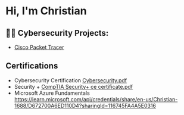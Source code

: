 <h1>Hi, I'm Christian
<h2>👨‍💻 Cybersecurity Projects:</h2>

- <a href="https://github.com/ChristianEDF/Cisco-Packet-Tracer">Cisco Packet Tracer</a>

<h2>Certifications</h2>

- Cybersecurity Certification [Cybersecurity.pdf](https://github.com/user-attachments/files/16745676/Cybersecurity.pdf)
- Security + [CompTIA Security+ ce certificate.pdf](https://github.com/user-attachments/files/16745686/CompTIA.Security%2B.ce.certificate.pdf)
- Microsoft Azure Fundamentals https://learn.microsoft.com/api/credentials/share/en-us/Christian-1688/D672700A6ED110D4?sharingId=116745FA4A5E0316
